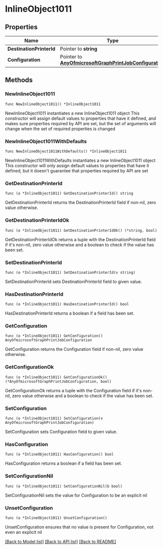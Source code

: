 # InlineObject1011

## Properties

Name | Type | Description | Notes
------------ | ------------- | ------------- | -------------
**DestinationPrinterId** | Pointer to **string** |  | [optional] 
**Configuration** | Pointer to [**AnyOfmicrosoftGraphPrintJobConfiguration**](anyOf&lt;microsoft.graph.printJobConfiguration&gt;.md) |  | [optional] 

## Methods

### NewInlineObject1011

`func NewInlineObject1011() *InlineObject1011`

NewInlineObject1011 instantiates a new InlineObject1011 object
This constructor will assign default values to properties that have it defined,
and makes sure properties required by API are set, but the set of arguments
will change when the set of required properties is changed

### NewInlineObject1011WithDefaults

`func NewInlineObject1011WithDefaults() *InlineObject1011`

NewInlineObject1011WithDefaults instantiates a new InlineObject1011 object
This constructor will only assign default values to properties that have it defined,
but it doesn't guarantee that properties required by API are set

### GetDestinationPrinterId

`func (o *InlineObject1011) GetDestinationPrinterId() string`

GetDestinationPrinterId returns the DestinationPrinterId field if non-nil, zero value otherwise.

### GetDestinationPrinterIdOk

`func (o *InlineObject1011) GetDestinationPrinterIdOk() (*string, bool)`

GetDestinationPrinterIdOk returns a tuple with the DestinationPrinterId field if it's non-nil, zero value otherwise
and a boolean to check if the value has been set.

### SetDestinationPrinterId

`func (o *InlineObject1011) SetDestinationPrinterId(v string)`

SetDestinationPrinterId sets DestinationPrinterId field to given value.

### HasDestinationPrinterId

`func (o *InlineObject1011) HasDestinationPrinterId() bool`

HasDestinationPrinterId returns a boolean if a field has been set.

### GetConfiguration

`func (o *InlineObject1011) GetConfiguration() AnyOfmicrosoftGraphPrintJobConfiguration`

GetConfiguration returns the Configuration field if non-nil, zero value otherwise.

### GetConfigurationOk

`func (o *InlineObject1011) GetConfigurationOk() (*AnyOfmicrosoftGraphPrintJobConfiguration, bool)`

GetConfigurationOk returns a tuple with the Configuration field if it's non-nil, zero value otherwise
and a boolean to check if the value has been set.

### SetConfiguration

`func (o *InlineObject1011) SetConfiguration(v AnyOfmicrosoftGraphPrintJobConfiguration)`

SetConfiguration sets Configuration field to given value.

### HasConfiguration

`func (o *InlineObject1011) HasConfiguration() bool`

HasConfiguration returns a boolean if a field has been set.

### SetConfigurationNil

`func (o *InlineObject1011) SetConfigurationNil(b bool)`

 SetConfigurationNil sets the value for Configuration to be an explicit nil

### UnsetConfiguration
`func (o *InlineObject1011) UnsetConfiguration()`

UnsetConfiguration ensures that no value is present for Configuration, not even an explicit nil

[[Back to Model list]](../README.md#documentation-for-models) [[Back to API list]](../README.md#documentation-for-api-endpoints) [[Back to README]](../README.md)


